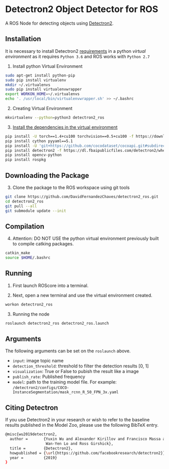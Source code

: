 # Detectron2 Object Detector for ROS

A ROS Node for detecting objects using [Detectron2](https://github.com/facebookresearch/detectron2).


## Installation

It is necessary to install Detectron2 [requirements](https://github.com/facebookresearch/detectron2/blob/master/INSTALL.md) in a python *virtual environment* as it requires `Python 3.6` and ROS works with `Python 2.7`

1. Install python Virtual Environment
```bash
sudo apt-get install python-pip
sudo pip install virtualenv
mkdir ~/.virtualenvs
sudo pip install virtualenvwrapper
export WORKON_HOME=~/.virtualenvs
echo '. /usr/local/bin/virtualenvwrapper.sh' >> ~/.bashrc 
```

2. Creating Virtual Environment
```bash
mkvirtualenv --python=python3 detectron2_ros
```

3. [Install the dependencies in the virtual environment](https://github.com/facebookresearch/detectron2/blob/master/INSTALL.md)

```bash
pip install -U torch==1.4+cu100 torchvision==0.5+cu100 -f https://download.pytorch.org/whl/torch_stable.html
pip install cython pyyaml==5.1
pip install -U 'git+https://github.com/cocodataset/cocoapi.git#subdirectory=PythonAPI'
pip install detectron2 -f https://dl.fbaipublicfiles.com/detectron2/wheels/cu100/index.html
pip install opencv-python
pip install rospkg
```


## Downloading the Package

3. Clone the package to the ROS workspace using git tools
```bash
git clone https://github.com/DavidFernandezChaves/detectron2_ros.git
cd detectron2_ros
git pull --all
git submodule update --init
```

## Compilation

4. Attention: DO NOT USE the python virtual environment previously built to compile catking packages.
```bash
catkin_make
source $HOME/.bashrc
```

## Running

1. First launch ROScore into a terminal.

2. Next, open a new terminal and use the virtual environment created.
```bash
workon detectron2_ros
```
3. Running the node
```bash
roslaunch detectron2_ros detectron2_ros.launch
```

## Arguments

The following arguments can be set on the `roslaunch` above.
- `input`: image topic name
- `detection_threshold`: threshold to filter the detection results [0, 1]
- `visualization`: True or False to pubish the result like a image
- `publish_rate`: Published frequency
- `model`: path to the training model file. For example: `/detectron2/configs/COCO-InstanceSegmentation/mask_rcnn_R_50_FPN_3x.yaml`

## Citing Detectron
If you use Detectron2 in your research or wish to refer to the baseline results published in the Model Zoo, please use the following BibTeX entry.

```bash
@misc{wu2019detectron2,
  author =       {Yuxin Wu and Alexander Kirillov and Francisco Massa and
                  Wan-Yen Lo and Ross Girshick},
  title =        {Detectron2},
  howpublished = {\url{https://github.com/facebookresearch/detectron2}},
  year =         {2019}
}
```
